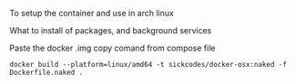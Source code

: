 
To setup the container and use in arch linux

What to install of packages, and background services

Paste the docker .img copy comand from compose file

```
docker build --platform=linux/amd64 -t sickcodes/docker-osx:naked -f Dockerfile.naked .
```